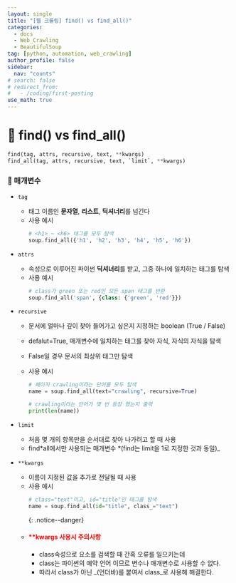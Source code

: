 ```yaml
---
layout: single
title: "[웹 크롤링] find() vs find_all()"
categories:
  - docs
  - Web_Crawling
  - BeautifulSoup
tag: [python, automation, web_crawling]
author_profile: false
sidebar:
  nav: "counts"
# search: false
# redirect_from:
#   - /coding/first-posting
use_math: true
---
```


# 👑 find() vs find_all()

```python
find(tag, attrs, recursive, text, **kwargs)
find_all(tag, attrs, recursive, text, `limit`, **kwargs)
```

### 🌟 매개변수

- `tag`
  - 태그 이름인 **문자열**, **리스트**, **딕셔너리**를 넘긴다
  - 사용 예시
    ```python
    # <h1> ~ <h6> 태그를 모두 탐색
    soup.find_all({'h1', 'h2', 'h3', 'h4', 'h5', 'h6'})
    ```
- `attrs`
  - 속성으로 이루어진 파이썬 **딕셔너리**를 받고, 그중 하나에 일치하는 태그를 탐색
  - 사용 예시
    ```python
    # class가 green 또는 red인 모든 span 태그를 반환
    soup.find_all('span', {class: {'green', 'red'}})
    ```
- `recursive`

  - 문서에 얼마나 깊이 찾아 들어가고 싶은지 지정하는 boolean (True / False)
  - defalut=True, 매개변수에 일치하는 태그를 찾아 자식, 자식의 자식을 탐색
  - False일 경우 문서의 최상위 태그만 탐색
  - 사용 예시

    ```python
    # 페이지 crawling이라는 단어를 모두 탐색
    name = soup.find_all(text="crawling", recursive=True)

    # crawling이라는 단어가 몇 번 등장 했는지 출력
    print(len(name))
    ```

- `limit`
  - 처음 몇 개의 항목만을 순서대로 찾아 나가려고 할 때 사용
  - find*all에서만 사용되는 매개변수 *(find는 limit을 1로 지정한 것과 동일)\_
- `**kwargs`
  - 이름이 지정된 값을 추가로 전달될 때 사용
  - 사용 예시
    ```python
    # class="text"이고, id="title"인 태그를 탐색
    name = soup.find_all(id="title", class_="text")
    ```
    {: .notice--danger}
  - <div class="notice--danger"> 
    <h4 style="color: red;">**kwargs 사용시 주의사항</h4>
    <ul>
        <li>class속성으로 요소를 검색할 때 간혹 오류를 일으키는데</li>
        <li>class는 파이썬의 예약 언어 이므로 변수나 매개변수로 사용할 수 없다.</li>
        <li>따라서 class가 아닌 _(언더바)를 붙여서 class_로 사용해 해결한다.</li>
    </ul>
    </div>
